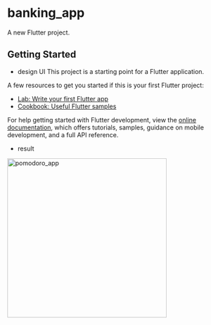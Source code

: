 # banking_app

A new Flutter project.

## Getting Started
+ design UI
This project is a starting point for a Flutter application.

A few resources to get you started if this is your first Flutter project:

- [Lab: Write your first Flutter app](https://docs.flutter.dev/get-started/codelab)
- [Cookbook: Useful Flutter samples](https://docs.flutter.dev/cookbook)

For help getting started with Flutter development, view the
[online documentation](https://docs.flutter.dev/), which offers tutorials,
samples, guidance on mobile development, and a full API reference.
  + result

<img width="362" alt="pomodoro_app" src="https://github.com/yeschan119/mini-projects/assets/83147205/83733088-42f8-4066-942b-2db936561b92">
